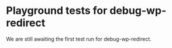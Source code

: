 # Playground tests for debug-wp-redirect
We are still awaiting the first test run for debug-wp-redirect.
